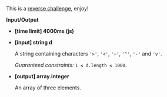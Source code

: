 ﻿This is a [reverse challenge](keyword://reverse-challenge), enjoy!

**Input/Output**

*   **[time limit] 4000ms (js)**

*   **[input] string d**

    A string containing characters `'>'`, `'<'`, `'+'`, `'^'`, `'-'` and `'v'`.

    _Guaranteed constraints:_
    `1 ≤ d.length ≤ 1000`.

*   **[output] array.integer**

    An array of three elements.